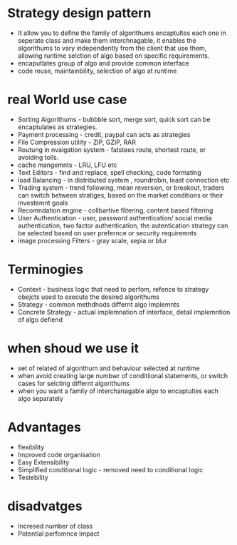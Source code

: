 # Strategy design pattern

- It allow you to define the family of algorithums encaptultes each one in seperate class
  and make them interchnagable, it enables the algorithums to vary independently from the client
  that use them, allowing runtime selction of algo based on specific requirements.
- encaputlates group of algo and provide common interface
- code reuse, maintainbility, selection of algo at runtime

# real World use case

- Sorting Algorithums - bubbble sort, merge sort, quick sort can be encaptulates as strategies.
- Payment processing - credit, paypal can acts as strategies
- File Compression utility - ZIP, GZIP, RAR
- Routung in nvaigation system - fatstees route, shortest route, or avoiding tolls.
- cache mangemnts - LRU, LFU etc
- Text Editors - find and replace, spell checking, code formating
- load Balancing - in distributed system , roundrobin, least connection etc
- Trading system - trend following, mean reversion, or breakout, traders can switch between
  stratiges, based on the market conditions or their investemnt goals
- Recomndation engine - collbartive flitering, content based filtering
- User Authentication - user, password authentication/ social media authentication, two factor
  authentication, the autentication strategy can be selected based on user prefernce or security
  requiremnts
- image processing Filters - gray scale, sepia or blur

# Terminogies

- Context - business logic that need to perfom, refence to strategy obejcts used to execute the desired algorithums
- Strategy - common methdhods differnt algo Implemnts
- Concrete Strategy - actual implemnation of interface, detail implemntion of algo defiend

# when shoud we use it

- set of related of algorithum and behaviour selected at runtime
- when avoid creating large numbwr of conditiional statements, or switch cases for selcting differnt algorithums
- when you want a family of interchanagable algo to encaptultes each algo separately

# Advantages

- flexibility
- Improved code organisation
- Easy Extensibility
- Simplified conditional logic - removed need to conditional logic
- Testebility

# disadvatges

- Incresed number of class
- Potential perfomnce Impact
